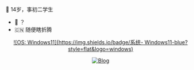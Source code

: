 
:star2: 14岁，事初二学生

- :penguin: ？
- :cn: 随便瞎折腾


<div align="center">
  
 [![OS: Windows11](https://img.shields.io/badge/系统- Windows11-blue?style=flat&logo=windows)](https://www.microsoft.com/zh-cn/windows)

  
</div>
  

<div align="center">
  
[![Blog](https://img.shields.io/badge/博客-blue?style=flat)](https://？)
